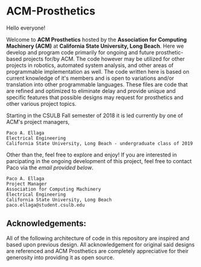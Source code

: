 # ACM-Prosthetics

Hello everyone!

Welcome to __ACM Prosthetics__ hosted by the __Association for Computing Machinery (ACM)__ at __California State University, Long Beach__.
Here we develop and program code primarily for ongoing and future prosthetic-based projects for/by ACM.
The code however may be utilized for other projects in robotics, automated system analysis, and other areas of programmable implementation as well.
The code written here is based on current knowledge of it's members and is open to variations and/or translation into other programmable languages.
These files are code that are refined and optimized to eliminate delay and provide unique and specific features that possible designs may request for prosthetics and other various project topics. 

Starting in the CSULB Fall semester of 2018 it is led currently by one of ACM's project managers,

```
Paco A. Ellaga
Electrical Engineering
California State University, Long Beach - undergraduate class of 2019
```

Other than the, feel free to explore and enjoy!  If you are interested in parcipating in the ongoing development of this project, feel free to contact Paco via the _email provided below_.

```
Paco A. Ellaga
Project Manager
Association for Computing Machinery
Electrical Engineering
California State University, Long Beach
paco.ellaga@student.csulb.edu
```

## Acknowledgements:
All of the following architecture of code in this repository are inspired and based upon previous design.
All acknowledgement for original said designs are referenced and ACM Prosthetics are completely appreciative for their generosity into providing it as open source.
